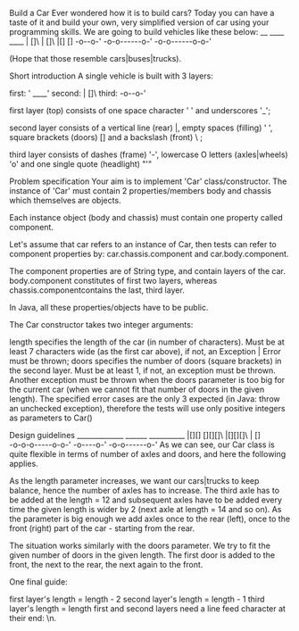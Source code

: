 Build a Car
Ever wondered how it is to build cars? Today you can have a taste of it and build your own, very simplified version of car using your programming skills. We are going to build vehicles like these below: __ ____ ____ | []\ | []\ |[] []
-o--o-' -o-o------o-' -o-o------o-o-'

(Hope that those resemble cars|buses|trucks).

Short introduction
A single vehicle is built with 3 layers:

first: ' ____' second: | []\ third: -o--o-'

first layer (top) consists of one space character ' ' and underscores '_';

second layer consists of a vertical line (rear) |, empty spaces (filling) ' ', square brackets (doors) [] and a backslash (front) \ ;

third layer consists of dashes (frame) '-', lowercase O letters (axles|wheels) 'o' and one single quote (headlight) "'"

Problem specification
Your aim is to implement 'Car' class/constructor. The instance of 'Car' must contain 2 properties/members body and chassis which themselves are objects.

Each instance object (body and chassis) must contain one property called component.

Let's assume that car refers to an instance of Car, then tests can refer to component properties by: car.chassis.component and car.body.component.

The component properties are of String type, and contain layers of the car. body.component constitutes of first two layers, whereas chassis.componentcontains the last, third layer.

In Java, all these properties/objects have to be public.

The Car constructor takes two integer arguments:

length specifies the length of the car (in number of characters). Must be at least 7 characters wide (as the first car above), if not, an Exception | Error must be thrown;
doors specifies the number of doors (square brackets) in the second layer. Must be at least 1, if not, an exception must be thrown. Another exception must be thrown when the doors parameter is too big for the current car (when we cannot fit that number of doors in the given length).
The specified error cases are the only 3 expected (in Java: throw an unchecked exception), therefore the tests will use only positive integers as parameters to Car()

Design guidelines
    _____________          ______          __________
   |[][]   [][][]\        |[][][]\        |        []\
   -o-o-o-----o-o-'       -o----o-'       -o-o------o-'
As we can see, our Car class is quite flexible in terms of number of axles and doors, and here the following applies.

As the length parameter increases, we want our cars|trucks to keep balance, hence the number of axles has to increase. The third axle has to be added at the length = 12 and subsequent axles have to be added every time the given length is wider by 2 (next axle at length = 14 and so on). As the parameter is big enough we add axles once to the rear (left), once to the front (right) part of the car - starting from the rear.

The situation works similarly with the doors parameter. We try to fit the given number of doors in the given length. The first door is added to the front, the next to the rear, the next again to the front.

One final guide:

first layer's length = length - 2
second layer's length = length - 1
third layer's length = length
first and second layers need a line feed character at their end: \n.